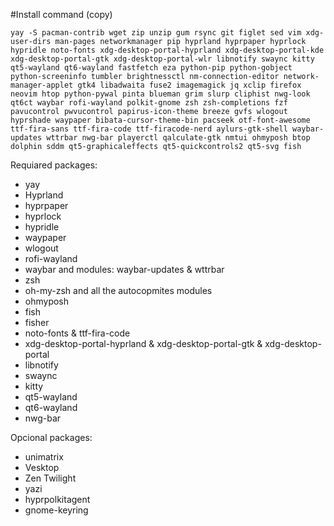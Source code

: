 #Install command (copy)
```
yay -S pacman-contrib wget zip unzip gum rsync git figlet sed vim xdg-user-dirs man-pages networkmanager pip hyprland hyprpaper hyprlock hypridle noto-fonts xdg-desktop-portal-hyprland xdg-desktop-portal-kde xdg-desktop-portal-gtk xdg-desktop-portal-wlr libnotify swaync kitty qt5-wayland qt6-wayland fastfetch eza python-pip python-gobject python-screeninfo tumbler brightnessctl nm-connection-editor network-manager-applet gtk4 libadwaita fuse2 imagemagick jq xclip firefox neovim htop python-pywal pinta blueman grim slurp cliphist nwg-look qt6ct waybar rofi-wayland polkit-gnome zsh zsh-completions fzf pavucontrol pwvucontrol papirus-icon-theme breeze gvfs wlogout hyprshade waypaper bibata-cursor-theme-bin pacseek otf-font-awesome ttf-fira-sans ttf-fira-code ttf-firacode-nerd aylurs-gtk-shell waybar-updates wttrbar nwg-bar playerctl qalculate-gtk nmtui ohmyposh btop dolphin sddm qt5-graphicaleffects qt5-quickcontrols2 qt5-svg fish 
```

Requiared packages:

- yay
- Hyprland
- hyprpaper
- hyprlock
- hypridle
- waypaper
- wlogout
- rofi-wayland
- waybar and modules: waybar-updates & wttrbar
- zsh
- oh-my-zsh and all the autocopmites modules
- ohmyposh
- fish
- fisher
- noto-fonts & ttf-fira-code
- xdg-desktop-portal-hyprland & xdg-desktop-portal-gtk & xdg-desktop-portal
- libnotify
- swaync
- kitty
- qt5-wayland
- qt6-wayland
- nwg-bar

Opcional packages:

- unimatrix
- Vesktop
- Zen Twilight
- yazi
- hyprpolkitagent
- gnome-keyring